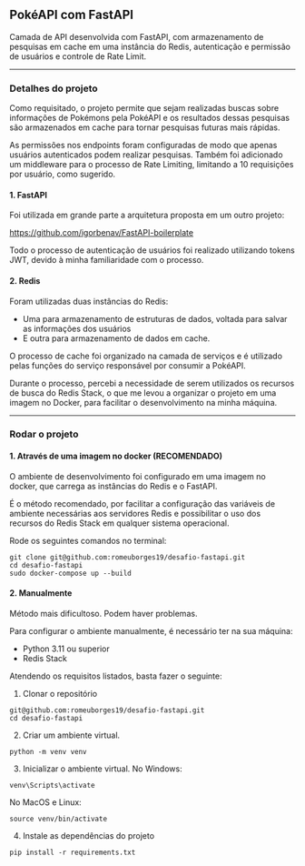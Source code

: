 ## PokéAPI com FastAPI 

Camada de API desenvolvida com FastAPI, com armazenamento de pesquisas em cache em uma instância do Redis, autenticação e permissão de usuários e controle de Rate Limit.

---

### Detalhes do projeto

Como requisitado, o projeto permite que sejam realizadas buscas sobre informações de Pokémons pela PokéAPI e os resultados dessas pesquisas são armazenados em cache para tornar pesquisas futuras mais rápidas. 

As permissões nos endpoints foram configuradas de modo que apenas usuários autenticados podem realizar pesquisas. Também foi adicionado um middleware para o processo de Rate Limiting, limitando a 10 requisições por usuário, como sugerido.

#### 1. FastAPI

Foi utilizada em grande parte a arquitetura proposta em um outro projeto:

https://github.com/igorbenav/FastAPI-boilerplate

Todo o processo de autenticação de usuários foi realizado utilizando tokens JWT, devido à minha familiaridade com o processo.

#### 2. Redis

Foram utilizadas duas instâncias do Redis:
 
- Uma para armazenamento de estruturas de dados, voltada para salvar as informações dos usuários
- E outra para armazenamento de dados em cache.

O processo de cache foi organizado na camada de serviços e é utilizado pelas funções do serviço responsável por consumir a PokéAPI.

Durante o processo, percebi a necessidade de serem utilizados os recursos de busca do Redis Stack, o que me levou a organizar o projeto em uma imagem no Docker, para facilitar o desenvolvimento na minha máquina.

---

### Rodar o projeto

#### 1. Através de uma imagem no docker (RECOMENDADO)

O ambiente de desenvolvimento foi configurado em uma imagem no docker, que carrega as instâncias do Redis e o FastAPI. 

É o método recomendado, por facilitar a configuração das variáveis de ambiente necessárias aos servidores Redis e possibilitar o uso dos recursos do Redis Stack em qualquer sistema operacional.

Rode os seguintes comandos no terminal:

```
git clone git@github.com:romeuborges19/desafio-fastapi.git
cd desafio-fastapi
sudo docker-compose up --build
```

#### 2. Manualmente

Método mais dificultoso. Podem haver problemas.

Para configurar o ambiente manualmente, é necessário ter na sua máquina:

- Python 3.11 ou superior
- Redis Stack

Atendendo os requisitos listados, basta fazer o seguinte:

1. Clonar o repositório
```
git@github.com:romeuborges19/desafio-fastapi.git
cd desafio-fastapi
```

2. Criar um ambiente virtual.
```
python -m venv venv
```

3. Inicializar o ambiente virtual. No Windows:
```
venv\Scripts\activate
```
No MacOS e Linux:
```
source venv/bin/activate
```

4. Instale as dependências do projeto
```
pip install -r requirements.txt
```

